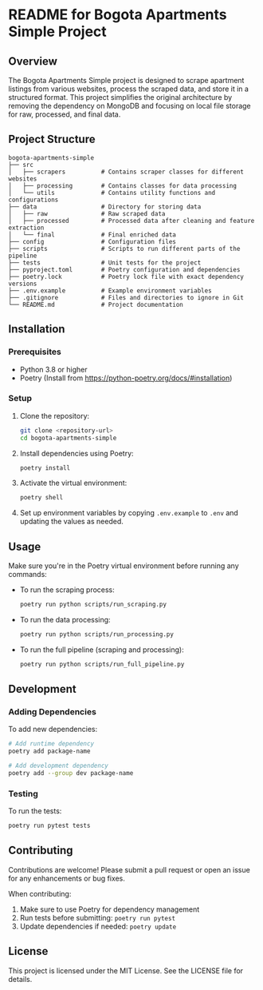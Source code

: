 # README for Bogota Apartments Simple Project

## Overview
The Bogota Apartments Simple project is designed to scrape apartment listings from various websites, process the scraped data, and store it in a structured format. This project simplifies the original architecture by removing the dependency on MongoDB and focusing on local file storage for raw, processed, and final data.

## Project Structure
```
bogota-apartments-simple
├── src
│   ├── scrapers          # Contains scraper classes for different websites
│   ├── processing        # Contains classes for data processing
│   └── utils             # Contains utility functions and configurations
├── data                  # Directory for storing data
│   ├── raw               # Raw scraped data
│   ├── processed         # Processed data after cleaning and feature extraction
│   └── final             # Final enriched data
├── config                # Configuration files
├── scripts               # Scripts to run different parts of the pipeline
├── tests                 # Unit tests for the project
├── pyproject.toml        # Poetry configuration and dependencies
├── poetry.lock           # Poetry lock file with exact dependency versions
├── .env.example          # Example environment variables
├── .gitignore            # Files and directories to ignore in Git
└── README.md             # Project documentation
```

## Installation

### Prerequisites
- Python 3.8 or higher
- Poetry (Install from https://python-poetry.org/docs/#installation)

### Setup
1. Clone the repository:
   ```bash
   git clone <repository-url>
   cd bogota-apartments-simple
   ```

2. Install dependencies using Poetry:
   ```bash
   poetry install
   ```

3. Activate the virtual environment:
   ```bash
   poetry shell
   ```

4. Set up environment variables by copying `.env.example` to `.env` and updating the values as needed.

## Usage
Make sure you're in the Poetry virtual environment before running any commands:

- To run the scraping process:
  ```bash
  poetry run python scripts/run_scraping.py
  ```

- To run the data processing:
  ```bash
  poetry run python scripts/run_processing.py
  ```

- To run the full pipeline (scraping and processing):
  ```bash
  poetry run python scripts/run_full_pipeline.py
  ```

## Development

### Adding Dependencies
To add new dependencies:
```bash
# Add runtime dependency
poetry add package-name

# Add development dependency
poetry add --group dev package-name
```

### Testing
To run the tests:
```bash
poetry run pytest tests
```

## Contributing
Contributions are welcome! Please submit a pull request or open an issue for any enhancements or bug fixes.

When contributing:
1. Make sure to use Poetry for dependency management
2. Run tests before submitting: `poetry run pytest`
3. Update dependencies if needed: `poetry update`

## License
This project is licensed under the MIT License. See the LICENSE file for details.